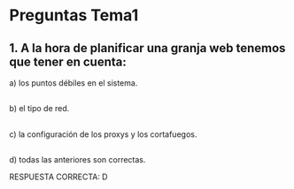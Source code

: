 
# Preguntas Tema1

## 1. A la hora de planificar una granja web tenemos que tener en cuenta:

a) los puntos débiles en el sistema.
##
b) el tipo de red.
##
c) la configuración de los proxys y los cortafuegos.
##
d) todas las anteriores son correctas.

RESPUESTA CORRECTA: D

